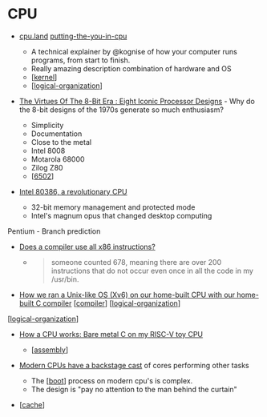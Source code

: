CPU
===

* [cpu.land](https://cpu.land/) [putting-the-you-in-cpu](https://github.com/hackclub/putting-the-you-in-cpu)
    * A technical explainer by @kognise of how your computer runs programs, from start to finish.
    * Really amazing description combination of hardware and OS
    * [[kernel]]
    * [[logical-organization]]

* [The Virtues Of The 8-Bit Era : Eight Iconic Processor Designs](https://thechipletter.substack.com/p/the-virtues-of-the-8-bit-era-eight) - Why do the 8-bit designs of the 1970s generate so much enthusiasm?
    * Simplicity
    * Documentation
    * Close to the metal
    * Intel 8008
    * Motarola 68000
    * Zilog Z80
    * [[6502]]
* [Intel 80386, a revolutionary CPU](https://www.xtof.info/intel80386.html)
    * 32-bit memory management and protected mode
    * Intel's magnum opus that changed desktop computing

Pentium - Branch prediction

* [Does a compiler use all x86 instructions?](http://pepijndevos.nl/2016/08/24/x86-instruction-distribution.html)
    * > someone counted 678, meaning there are over 200 instructions that do not occur even once in all the code in my /usr/bin.

* [How we ran a Unix-like OS (Xv6) on our home-built CPU with our home-built C compiler](https://fuel.edby.coffee/posts/how-we-ported-xv6-os-to-a-home-built-cpu-with-a-home-built-c-compiler/) [[compiler]] [[logical-organization]]

[[logical-organization]]

* [How a CPU works: Bare metal C on my RISC-V toy CPU](https://florian.noeding.com/posts/risc-v-toy-cpu/cpu-from-scratch/)
    * [[assembly]]

* [Modern CPUs have a backstage cast](https://www.devever.net/~hl/backstage-cast) of cores performing other tasks
    * The [[boot]] process on modern cpu's is complex.
    * The design is "pay no attention to the man behind the curtain"

* [[cache]]

[//begin]: # "Autogenerated link references for markdown compatibility"
[kernel]: kernel.md "Kernel"
[logical-organization]: logical-organization.md "Logical Organization"
[6502]: 6502.md "6502"
[compiler]: compiler.md "compiler"
[assembly]: assembly.md "Assembly Code"
[boot]: boot.md "Boot - System Startup"
[cache]: cache.md "cache"
[//end]: # "Autogenerated link references"